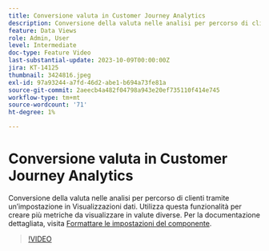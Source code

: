 ```yaml
---
title: Conversione valuta in Customer Journey Analytics
description: Conversione della valuta nelle analisi per percorso di clienti tramite un’impostazione in Visualizzazioni dati. Utilizza questa funzionalità per creare più metriche da visualizzare in valute diverse.
feature: Data Views
role: Admin, User
level: Intermediate
doc-type: Feature Video
last-substantial-update: 2023-10-09T00:00:00Z
jira: KT-14125
thumbnail: 3424816.jpeg
exl-id: 97a93244-a7fd-46d2-abe1-b694a73fe81a
source-git-commit: 2aeecb4a482f04798a943e20ef735110f414e745
workflow-type: tm+mt
source-wordcount: '71'
ht-degree: 1%

---
```


# Conversione valuta in Customer Journey Analytics

Conversione della valuta nelle analisi per percorso di clienti tramite un’impostazione in Visualizzazioni dati. Utilizza questa funzionalità per creare più metriche da visualizzare in valute diverse. Per la documentazione dettagliata, visita [Formattare le impostazioni del componente](https://experienceleague.adobe.com/docs/analytics-platform/using/cja-dataviews/component-settings/format.html?lang=it#currency).

>[!VIDEO](https://video.tv.adobe.com/v/3447532/?learn=on&captions=ita)
